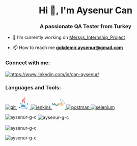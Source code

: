 <h1 align="center">Hi 👋, I'm Aysenur Can</h1>
<h3 align="center">A passionate QA Tester from Turkey</h3>

- 🔭 I’m currently working on [Mersys_Internship_Project](https://github.com/aysenur-g-c/Mersys_Internship_Project.git)

- 📫 How to reach me **gokdemir.aysenur@gmail.com**

<h3 align="left">Connect with me:</h3>
<p align="left">
<a href="https://linkedin.com/in/https://www.linkedin.com/in/can-aysenur/" target="blank"><img align="center" src="https://raw.githubusercontent.com/rahuldkjain/github-profile-readme-generator/master/src/images/icons/Social/linked-in-alt.svg" alt="https://www.linkedin.com/in/can-aysenur/" height="30" width="40" /></a>
</p>

<h3 align="left">Languages and Tools:</h3>
<p align="left"> <a href="https://git-scm.com/" target="_blank" rel="noreferrer"> <img src="https://www.vectorlogo.zone/logos/git-scm/git-scm-icon.svg" alt="git" width="40" height="40"/> </a> <a href="https://www.java.com" target="_blank" rel="noreferrer"> <img src="https://raw.githubusercontent.com/devicons/devicon/master/icons/java/java-original.svg" alt="java" width="40" height="40"/> </a> <a href="https://www.jenkins.io" target="_blank" rel="noreferrer"> <img src="https://www.vectorlogo.zone/logos/jenkins/jenkins-icon.svg" alt="jenkins" width="40" height="40"/> </a> <a href="https://www.mysql.com/" target="_blank" rel="noreferrer"> <img src="https://raw.githubusercontent.com/devicons/devicon/master/icons/mysql/mysql-original-wordmark.svg" alt="mysql" width="40" height="40"/> </a> <a href="https://postman.com" target="_blank" rel="noreferrer"> <img src="https://www.vectorlogo.zone/logos/getpostman/getpostman-icon.svg" alt="postman" width="40" height="40"/> </a> <a href="https://www.selenium.dev" target="_blank" rel="noreferrer"> <img src="https://raw.githubusercontent.com/detain/svg-logos/780f25886640cef088af994181646db2f6b1a3f8/svg/selenium-logo.svg" alt="selenium" width="40" height="40"/> </a> </p>

<p><img align="left" src="https://github-readme-stats.vercel.app/api/top-langs?username=aysenur-g-c&show_icons=true&locale=en&layout=compact" alt="aysenur-g-c" /></p>

<p>&nbsp;<img align="center" src="https://github-readme-stats.vercel.app/api?username=aysenur-g-c&show_icons=true&locale=en" alt="aysenur-g-c" /></p>

<p><img align="center" src="https://github-readme-streak-stats.herokuapp.com/?user=aysenur-g-c&" alt="aysenur-g-c" /></p>

<p align="left"> <img src="https://komarev.com/ghpvc/?username=aysenur-g-c&label=Profile%20views&color=0e75b6&style=flat" alt="aysenur-g-c" /> </p>
